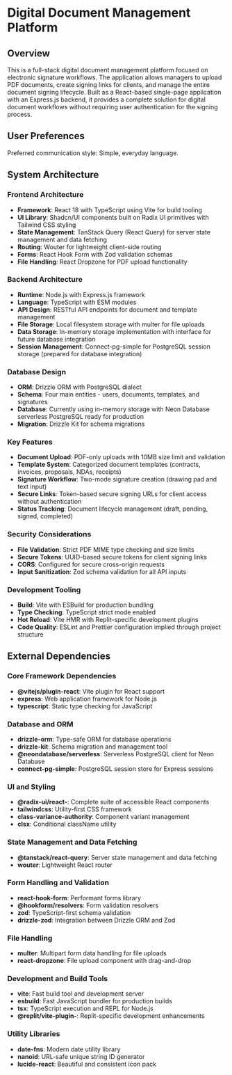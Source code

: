 # Digital Document Management Platform

## Overview

This is a full-stack digital document management platform focused on electronic signature workflows. The application allows managers to upload PDF documents, create signing links for clients, and manage the entire document signing lifecycle. Built as a React-based single-page application with an Express.js backend, it provides a complete solution for digital document workflows without requiring user authentication for the signing process.

## User Preferences

Preferred communication style: Simple, everyday language.

## System Architecture

### Frontend Architecture
- **Framework**: React 18 with TypeScript using Vite for build tooling
- **UI Library**: Shadcn/UI components built on Radix UI primitives with Tailwind CSS styling
- **State Management**: TanStack Query (React Query) for server state management and data fetching
- **Routing**: Wouter for lightweight client-side routing
- **Forms**: React Hook Form with Zod validation schemas
- **File Handling**: React Dropzone for PDF upload functionality

### Backend Architecture
- **Runtime**: Node.js with Express.js framework
- **Language**: TypeScript with ESM modules
- **API Design**: RESTful API endpoints for document and template management
- **File Storage**: Local filesystem storage with multer for file uploads
- **Data Storage**: In-memory storage implementation with interface for future database integration
- **Session Management**: Connect-pg-simple for PostgreSQL session storage (prepared for database integration)

### Database Design
- **ORM**: Drizzle ORM with PostgreSQL dialect
- **Schema**: Four main entities - users, documents, templates, and signatures
- **Database**: Currently using in-memory storage with Neon Database serverless PostgreSQL ready for production
- **Migration**: Drizzle Kit for schema migrations

### Key Features
- **Document Upload**: PDF-only uploads with 10MB size limit and validation
- **Template System**: Categorized document templates (contracts, invoices, proposals, NDAs, receipts)
- **Signature Workflow**: Two-mode signature creation (drawing pad and text input)
- **Secure Links**: Token-based secure signing URLs for client access without authentication
- **Status Tracking**: Document lifecycle management (draft, pending, signed, completed)

### Security Considerations
- **File Validation**: Strict PDF MIME type checking and size limits
- **Secure Tokens**: UUID-based secure tokens for client signing links
- **CORS**: Configured for secure cross-origin requests
- **Input Sanitization**: Zod schema validation for all API inputs

### Development Tooling
- **Build**: Vite with ESBuild for production bundling
- **Type Checking**: TypeScript strict mode enabled
- **Hot Reload**: Vite HMR with Replit-specific development plugins
- **Code Quality**: ESLint and Prettier configuration implied through project structure

## External Dependencies

### Core Framework Dependencies
- **@vitejs/plugin-react**: Vite plugin for React support
- **express**: Web application framework for Node.js
- **typescript**: Static type checking for JavaScript

### Database and ORM
- **drizzle-orm**: Type-safe ORM for database operations
- **drizzle-kit**: Schema migration and management tool
- **@neondatabase/serverless**: Serverless PostgreSQL client for Neon Database
- **connect-pg-simple**: PostgreSQL session store for Express sessions

### UI and Styling
- **@radix-ui/react-**: Complete suite of accessible React components
- **tailwindcss**: Utility-first CSS framework
- **class-variance-authority**: Component variant management
- **clsx**: Conditional className utility

### State Management and Data Fetching
- **@tanstack/react-query**: Server state management and data fetching
- **wouter**: Lightweight React router

### Form Handling and Validation
- **react-hook-form**: Performant forms library
- **@hookform/resolvers**: Form validation resolvers
- **zod**: TypeScript-first schema validation
- **drizzle-zod**: Integration between Drizzle ORM and Zod

### File Handling
- **multer**: Multipart form data handling for file uploads
- **react-dropzone**: File upload component with drag-and-drop

### Development and Build Tools
- **vite**: Fast build tool and development server
- **esbuild**: Fast JavaScript bundler for production builds
- **tsx**: TypeScript execution and REPL for Node.js
- **@replit/vite-plugin-**: Replit-specific development enhancements

### Utility Libraries
- **date-fns**: Modern date utility library
- **nanoid**: URL-safe unique string ID generator
- **lucide-react**: Beautiful and consistent icon pack